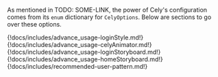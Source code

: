 As mentioned in TODO: SOME-LINK, the power of Cely's configuration comes from its `enum` dictionary for `CelyOptions`. Below are sections to go over these options.

{!docs/includes/advance_usage-loginStyle.md!}
{!docs/includes/advance_usage-celyAnimator.md!}
{!docs/includes/advance_usage-loginStoryboard.md!}
{!docs/includes/advance_usage-homeStoryboard.md!}
{!docs/includes/recommended-user-pattern.md!}
